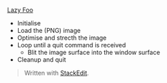 [Lazy Foo](https://lazyfoo.net/tutorials/SDL/06_extension_libraries_and_loading_other_image_formats/index.php)

 - Initialise
 - Load the (PNG) image
 - Optimise and strecth the image
 - Loop until a quit command is received
    - Blit the image surface into the window surface
 - Cleanup and quit

> Written with [StackEdit](https://stackedit.io/).